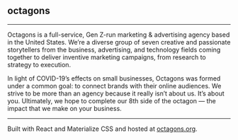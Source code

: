 ## octagons

---

Octagons is a full-service, Gen Z-run marketing & advertising agency based in the United States. We’re a diverse group of seven creative and passionate storytellers from the business, advertising, and technology fields coming together to deliver inventive marketing campaigns, from research to strategy to execution. 

 In light of COVID-19’s effects on small businesses, Octagons was formed under a common goal: to connect brands with their online audiences. We strive to be more than an agency because it really isn’t about us. It’s about you. Ultimately, we hope to complete our 8th side of the octagon — the impact that we make on your business. 

---

Built with React and Materialize CSS and hosted at [octagons.org](https://octagons.org).